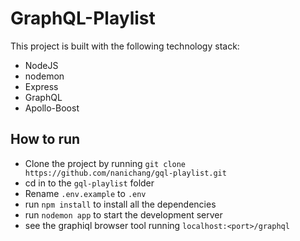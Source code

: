 # GraphQL-Playlist

This project is built with the following technology stack:
- NodeJS
- nodemon
- Express
- GraphQL
- Apollo-Boost

## How to run
- Clone the project by running `git clone https://github.com/nanichang/gql-playlist.git`
- cd in to the `gql-playlist` folder
- Rename `.env.example` to `.env`
- run `npm install` to install all the dependencies
- run `nodemon app` to start the development server
- see the graphiql browser tool running `localhost:<port>/graphql`

